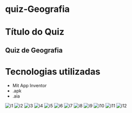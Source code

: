 # quiz-Geografia

# Título do Quiz
## Quiz de Geografia

# Tecnologias utilizadas 
- Mit App Inventor
- .apk
- .aia

 
![i1](.i1.PNG)
![i2](.i2.png)
![i3](.i3.png)
![i4](.i4.png)
![i5](.i5.png)
![i6](.i6.png)
![i7](.i7.png)
![i8](.i8.png)
![i9](.i9.png)
![i10](.i10.png)
![i11](.i12.png)
![i12](.i12.png)
